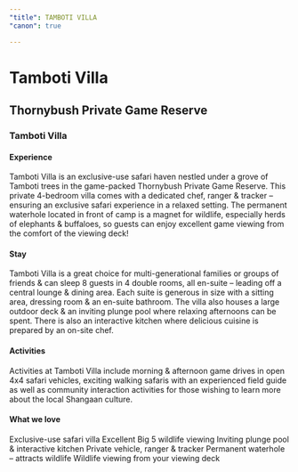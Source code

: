 ```yaml
---
"title": TAMBOTI VILLA
"canon": true

---
```


# Tamboti Villa
## Thornybush Private Game Reserve
### Tamboti Villa

#### Experience
Tamboti Villa is an exclusive-use safari haven nestled under a grove of Tamboti trees in the game-packed Thornybush Private Game Reserve.
This private 4-bedroom villa comes with a dedicated chef, ranger &amp; tracker – ensuring an exclusive safari experience in a relaxed setting.
The permanent waterhole located in front of camp is a magnet for wildlife, especially herds of elephants &amp; buffaloes, so guests can enjoy excellent game viewing from the comfort of the viewing deck!

#### Stay
Tamboti Villa is a great choice for multi-generational families or groups of friends &amp; can sleep 8 guests in 4 double rooms, all en-suite – leading off a central lounge &amp; dining area.
Each suite is generous in size with a sitting area, dressing room &amp; an en-suite bathroom.
The villa also houses a large outdoor deck &amp; an inviting plunge pool where relaxing afternoons can be spent.  There is also an interactive kitchen where delicious cuisine is prepared by an on-site chef.

#### Activities
Activities at Tamboti Villa include morning &amp; afternoon game drives in open 4x4 safari vehicles, exciting walking safaris with an experienced field guide as well as community interaction activities for those wishing to learn more about the local Shangaan culture.


#### What we love
Exclusive-use safari villa
Excellent Big 5 wildlife viewing
Inviting plunge pool &amp; interactive kitchen
Private vehicle, ranger &amp; tracker
Permanent waterhole – attracts wildlife
Wildlife viewing from your viewing deck